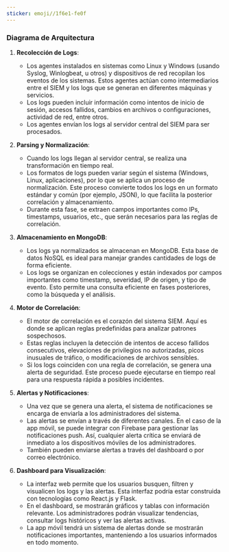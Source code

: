 ```yaml
---
sticker: emoji//1f6e1-fe0f
---
```

### Diagrama de Arquitectura

1. **Recolección de Logs**:
    
    - Los agentes instalados en sistemas como Linux y Windows (usando Syslog, Winlogbeat, u otros) y dispositivos de red recopilan los eventos de los sistemas. Estos agentes actúan como intermediarios entre el SIEM y los logs que se generan en diferentes máquinas y servicios.
    - Los logs pueden incluir información como intentos de inicio de sesión, accesos fallidos, cambios en archivos o configuraciones, actividad de red, entre otros.
    - Los agentes envían los logs al servidor central del SIEM para ser procesados.

1. **Parsing y Normalización**:
    
    - Cuando los logs llegan al servidor central, se realiza una transformación en tiempo real.
    - Los formatos de logs pueden variar según el sistema (Windows, Linux, aplicaciones), por lo que se aplica un proceso de normalización. Este proceso convierte todos los logs en un formato estándar y común (por ejemplo, JSON), lo que facilita la posterior correlación y almacenamiento.
    - Durante esta fase, se extraen campos importantes como IPs, timestamps, usuarios, etc., que serán necesarios para las reglas de correlación.

1. **Almacenamiento en MongoDB**:
    
    - Los logs ya normalizados se almacenan en MongoDB. Esta base de datos NoSQL es ideal para manejar grandes cantidades de logs de forma eficiente.
    - Los logs se organizan en colecciones y están indexados por campos importantes como timestamp, severidad, IP de origen, y tipo de evento. Esto permite una consulta eficiente en fases posteriores, como la búsqueda y el análisis.

1. **Motor de Correlación**:
    
    - El motor de correlación es el corazón del sistema SIEM. Aquí es donde se aplican reglas predefinidas para analizar patrones sospechosos.
    - Estas reglas incluyen la detección de intentos de acceso fallidos consecutivos, elevaciones de privilegios no autorizadas, picos inusuales de tráfico, o modificaciones de archivos sensibles.
    - Si los logs coinciden con una regla de correlación, se genera una alerta de seguridad. Este proceso puede ejecutarse en tiempo real para una respuesta rápida a posibles incidentes.

1. **Alertas y Notificaciones**:
    
    - Una vez que se genera una alerta, el sistema de notificaciones se encarga de enviarla a los administradores del sistema.
    - Las alertas se envían a través de diferentes canales. En el caso de la app móvil, se puede integrar con Firebase para gestionar las notificaciones push. Así, cualquier alerta crítica se enviará de inmediato a los dispositivos móviles de los administradores.
    - También pueden enviarse alertas a través del dashboard o por correo electrónico.

1. **Dashboard para Visualización**:
    
    - La interfaz web permite que los usuarios busquen, filtren y visualicen los logs y las alertas. Esta interfaz podría estar construida con tecnologías como React.js y Flask.
    - En el dashboard, se mostrarán gráficos y tablas con información relevante. Los administradores podrán visualizar tendencias, consultar logs históricos y ver las alertas activas.
    - La app móvil tendrá un sistema de alertas donde se mostrarán notificaciones importantes, manteniendo a los usuarios informados en todo momento.